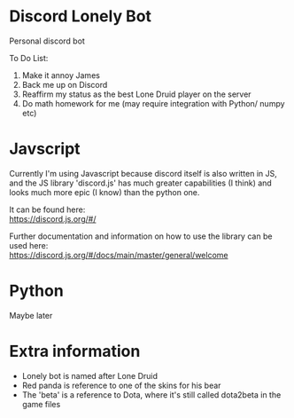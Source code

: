 # Discord Lonely Bot
Personal discord bot

To Do List:
1. Make it annoy James
2. Back me up on Discord
3. Reaffirm my status as the best Lone Druid player on the server
4. Do math homework for me (may require integration with Python/ numpy etc)

# Javscript
Currently I'm using Javascript because discord itself is also written in JS, and the JS library 'discord.js' has much greater capabilities (I think) and looks much more epic (I know) than the python one.

It can be found here: <br>
https://discord.js.org/#/

Further documentation and information on how to use the library can be used here: <br>
https://discord.js.org/#/docs/main/master/general/welcome


# Python
Maybe later


# Extra information
- Lonely bot is named after Lone Druid
- Red panda is reference to one of the skins for his bear
- The 'beta' is a reference to Dota, where it's still called dota2beta in the game files
